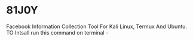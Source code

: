 # 81J0Y
Facebook Information Collection Tool For Kali Linux, Termux And Ubuntu.
TO Intsall run this command on terminal - 
